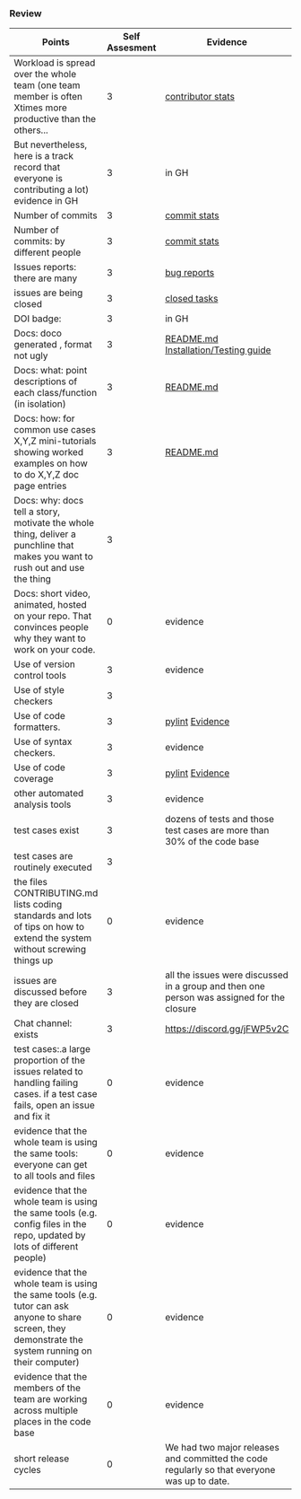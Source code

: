### Review
| Points | Self Assesment| Evidence|
| -------------- | ---------- |----------|
| Workload is spread over the whole team (one team member is often Xtimes more productive than the others... | 3 | [contributor stats](https://github.com/ivbhatt/Simplii/graphs/contributors)|
| But nevertheless, here is a track record that everyone is contributing a lot)	evidence in GH| 3 | in GH |
| Number of commits	| 3 | [commit stats](https://github.com/ivbhatt/Simplii/graphs/commit-activity) |
| Number of commits: by different people | 3 | [commit stats](https://github.com/ivbhatt/Simplii/graphs/commit-activity) |
| Issues reports: there are many | 3 | [bug reports](https://github.com/ivbhatt/Simplii/projects/1?card_filter_query=label%3Abug) |
| issues are being closed |3 | [closed tasks](https://github.com/ivbhatt/Simplii/projects/1?card_filter_query=is%3Aclosed) |
| DOI badge: | 3 | in GH |
| Docs: doco generated , format not ugly| 3 | [README.md](https://github.com/ivbhatt/Simplii/blob/main/README.md) [Installation/Testing guide](https://github.com/ivbhatt/Simplii/blob/main/Installation.md)|
| Docs: what: point descriptions of each class/function (in isolation)| 3 | [README.md](https://github.com/ivbhatt/Simplii/blob/main/README.md) |
| Docs: how: for common use cases X,Y,Z mini-tutorials showing worked examples on how to do X,Y,Z doc page entries | 3 | [README.md](https://github.com/ivbhatt/Simplii/blob/main/README.md)|
| Docs: why: docs tell a story, motivate the whole thing, deliver a punchline that makes you want to rush out and use the thing	| 3 | |
| Docs: short video, animated, hosted on your repo. That convinces people why they want to work on your code.|	0| evidence|
| Use of version control tools| 3 | evidence|
| Use of style checkers	| 3 | |
| Use of code formatters.| 3 | [pylint](https://github.com/ivbhatt/Simplii/blob/main/.vscode/settings.json) [Evidence](https://github.com/ivbhatt/Simplii/blob/main/docs/lintingEvidence/app.pyLinting.png) |
| Use of syntax checkers.| 3 | evidence|
| Use of code coverage | 3 | [pylint](https://github.com/ivbhatt/Simplii/blob/main/.vscode/settings.json) [Evidence](https://github.com/ivbhatt/Simplii/blob/main/docs/lintingEvidence/app.pyLinting.png) |
| other automated analysis tools | 3 | evidence|
| test cases exist | 3 | dozens of tests and those test cases are more than 30% of the code base |
| test cases are routinely executed	| 3 | |
| the files CONTRIBUTING.md lists coding standards and lots of tips on how to extend the system without screwing things up |0| evidence|	
| issues are discussed before they are closed | 3 | all the issues were discussed in a group and then one person was assigned for the closure |
| Chat channel: exists	| 3 | https://discord.gg/jFWP5v2C |
| test cases:.a large proportion of the issues related to handling failing cases.	if a test case fails, open an issue and fix it |0| evidence|
| evidence that the whole team is using the same tools: everyone can get to all tools and files	|0| evidence|
| evidence that the whole team is using the same tools (e.g. config files in the repo, updated by lots of different people)	|0| evidence|
| evidence that the whole team is using the same tools (e.g. tutor can ask anyone to share screen, they demonstrate the system running on their computer)|0| evidence|
| evidence that the members of the team are working across multiple places in the code base	|0| evidence|
| short release cycles |0| We had two major releases and committed the code regularly so that everyone was up to date. |

